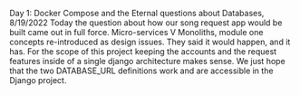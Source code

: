 Day 1: Docker Compose and the Eternal questions about Databases, 8/19/2022
        Today the question about how our song request app would be built came out in full force.
    Micro-services V Monoliths, module one concepts re-introduced as design issues.  They said
    it would happen, and it has.  For the scope of this project keeping the accounts and the request
    features inside of a single django architecture makes sense.
        We just hope that the two DATABASE_URL definitions work and are accessible in the Django project.
    

